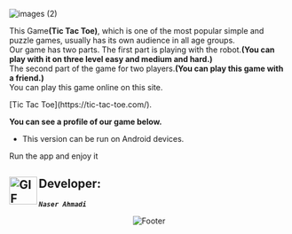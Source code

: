 
 ![images (2)](https://user-images.githubusercontent.com/125409221/235647339-7a315950-604e-4e2c-a4a1-efa2a96ed03e.jpg)

<p>This Game<strong>(Tic Tac Toe)</strong>, which is one of the most popular simple and puzzle games, usually has its own audience in all age groups.<br>
Our game has two parts. The first part is playing with the robot.<strong>(You can play with it on three level easy and medium and hard.)</strong><br>
The second part of the game for two players.<strong>(You can play this game with a friend.)</strong><br>
You can play this game online on this site.</p>
[Tic Tac Toe](https://tic-tac-toe.com/).
<p><strong>You can see a profile of our game below.</strong></p>












<ul>
  <li>
    This version can be run on Android devices.
    </li>
  </ul>
  <p>Run the app and enjoy it</p>
 
## <img align="left" alt="GIF" height="50px" src="https://cdn.dribbble.com/users/2131993/screenshots/4948736/thoughtworks-gif_dribbble.gif"/>    Developer:

   <code><em><strong>Naser Ahmadi</strong></em></code>
          
          
           
<div align="center">
  <img src="https://readme-typing-svg.herokuapp.com?font=Dancing+Script&size=30&color=F38F02&center=true&vCenter=true&width=300&height=50&lines=Thanks+for+your+visit!;Have+a+nice+day!;" alt="Footer"></img>
  </div>
